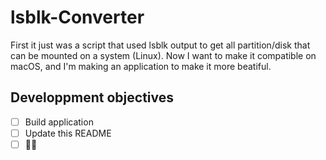 # lsblk-Converter

First it just was a script that used lsblk output to get all partition/disk
that can be mounted on a system (Linux).
Now I want to make it compatible on macOS, and I'm making an application to
make it more beatiful.

## Developpment objectives
- [ ] Build application
- [ ] Update this README
- [ ] 🍾🎉